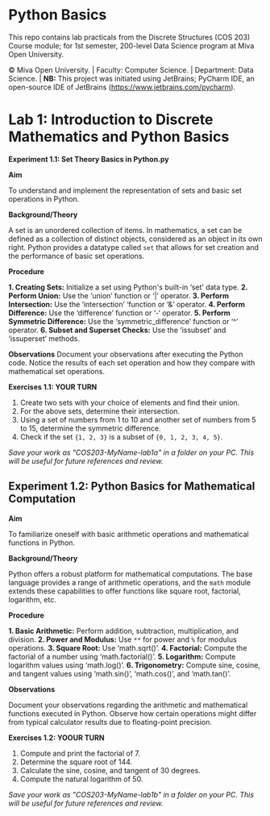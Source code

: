 # Python Basics
This repo contains lab practicals from the Discrete Structures (COS 203) Course module; for 1st semester, 200-level Data Science program at Miva Open University.

© Miva Open University. | 
Faculty: Computer Science. | 
Department: Data Science. | 
**NB:** This project was initiated using JetBrains; PyCharm IDE, an open-source IDE of JetBrains (https://www.jetbrains.com/pycharm).

# Lab 1: Introduction to Discrete Mathematics and Python Basics
**Experiment 1.1: Set Theory Basics in Python.py** 

**Aim**

To understand and implement the representation of sets and basic set operations in Python.

**Background/Theory**

A set is an unordered collection of items. In mathematics, a set can be defined as a collection of distinct objects, considered as an object in its own right. Python provides a datatype called `set` that allows for set creation and the performance of basic set operations.

**Procedure**

**1. Creating Sets:** Initialize a set using Python's built-in ‘set’ data type.
**2. Perform Union:** Use the ‘union’ function or ‘|’ operator.
**3. Perform Intersection:** Use the ‘intersection’ ‘function or ‘&’ operator.
**4. Perform Difference:** Use the ‘difference’ function or ‘-‘ operator.
**5. Perform Symmetric Difference:** Use the ‘symmetric_difference’ function or ‘^’ operator.
**6. Subset and Superset Checks:** Use the ‘issubset’ and ‘issuperset’ methods.

**Observations**
Document your observations after executing the Python code. Notice the results of each set operation and how they compare with mathematical set operations.

**Exercises 1.1: YOUR TURN**

1. Create two sets with your choice of elements and find their union.
2. For the above sets, determine their intersection.
3. Using a set of numbers from 1 to 10 and another set of numbers from 5 to 15, determine the symmetric difference.
4. Check if the set `{1, 2, 3}` is a subset of `{0, 1, 2, 3, 4, 5}`.
 

 _Save your work as "COS203-MyName-lab1a" in a folder on your PC.  This will be useful for future references and review._


 ## Experiment 1.2: Python Basics for Mathematical Computation

**Aim**

To familiarize oneself with basic arithmetic operations and mathematical functions in Python.


**Background/Theory**

Python offers a robust platform for mathematical computations. The base language provides a range of arithmetic operations, and the `math` module extends these capabilities to offer functions like square root, factorial, logarithm, etc.

 

**Procedure**

**1. Basic Arithmetic:** Perform addition, subtraction, multiplication, and division.
**2. Power and Modulus:** Use `**` for power and `%` for modulus operations.
**3. Square Root:** Use ‘math.sqrt()’.
**4. Factorial:** Compute the factorial of a number using ‘math.factorial()’.
**5. Logarithm:** Compute logarithm values using ‘math.log()’.
**6. Trigonometry:** Compute sine, cosine, and tangent values using ‘math.sin()’, ‘math.cos()’, and ‘math.tan()’.

**Observations**

Document your observations regarding the arithmetic and mathematical functions executed in Python. Observe how certain operations might differ from typical calculator results due to floating-point precision.
 

**Exercises 1.2: YOOUR TURN**

1. Compute and print the factorial of 7.
2. Determine the square root of 144.
3. Calculate the sine, cosine, and tangent of 30 degrees.
4. Compute the natural logarithm of 50.

_Save your work as "COS203-MyName-lab1b" in a folder on your PC.  This will be useful for future references and review._

